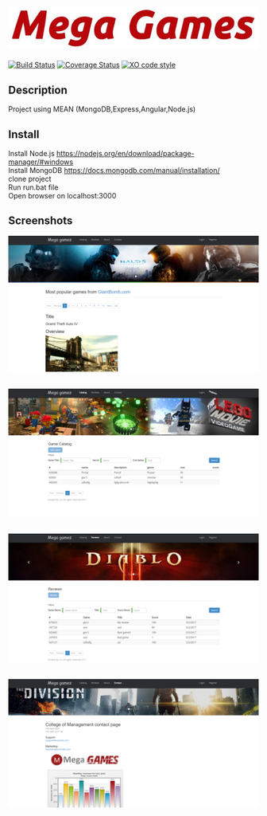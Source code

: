 # ![pageres](media/headline_.JPG)

[![Build Status](https://travis-ci.org/sindresorhus/pageres.svg?branch=master)](https://travis-ci.org/sindresorhus/pageres) [![Coverage Status](https://coveralls.io/repos/sindresorhus/pageres/badge.svg?branch=master)](https://coveralls.io/r/sindresorhus/pageres?branch=master) [![XO code style](https://img.shields.io/badge/code_style-XO-5ed9c7.svg)](https://github.com/sindresorhus/xo)

## Description

Project using MEAN (MongoDB,Express,Angular,Node.js) 

## Install

Install Node.js https://nodejs.org/en/download/package-manager/#windows <br /> 
Install MongoDB https://docs.mongodb.com/manual/installation/ <br /> 
clone project <br />
Run run.bat file<br />
Open browser on localhost:3000<br /> 


## Screenshots

![My image](media/pic1.png)<br /><br />

![My image](media/pic2.png)<br /><br />

![My image](media/pic3.png)<br /><br />

![My image](media/pic4.png)<br /><br />
